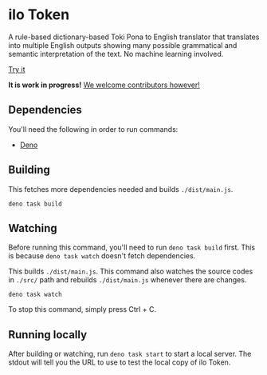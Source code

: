 # ilo Token

A rule-based dictionary-based Toki Pona to English translator that translates into multiple English outputs showing many possible grammatical and semantic interpretation of the text. No machine learning involved.

[Try it](https://ilo-token.github.io/)

**It is work in progress!** [We welcome contributors however!](./CONTRIBUTING.md)

## Dependencies

You'll need the following in order to run commands:

- [Deno](https://deno.com/)

## Building

This fetches more dependencies needed and builds `./dist/main.js`.

```
deno task build
```

## Watching

Before running this command, you'll need to run `deno task build` first. This is because `deno task watch` doesn't fetch dependencies.

This builds `./dist/main.js`. This command also watches the source codes in `./src/` path and rebuilds `./dist/main.js` whenever there are changes.

```
deno task watch
```

To stop this command, simply press Ctrl + C.

## Running locally

After building or watching, run `deno task start` to start a local server. The stdout will tell you the URL to use to test the local copy of ilo Token.

